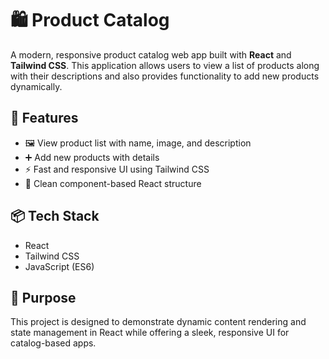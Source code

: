 # 🛍️ Product Catalog

A modern, responsive product catalog web app built with **React** and **Tailwind CSS**. This application allows users to view a list of products along with their descriptions and also provides functionality to add new products dynamically.

## 🔧 Features
- 🖼️ View product list with name, image, and description
- ➕ Add new products with details
- ⚡ Fast and responsive UI using Tailwind CSS
- 🧼 Clean component-based React structure

## 📦 Tech Stack
- React
- Tailwind CSS
- JavaScript (ES6)

## 🚀 Purpose
This project is designed to demonstrate dynamic content rendering and state management in React while offering a sleek, responsive UI for catalog-based apps.

